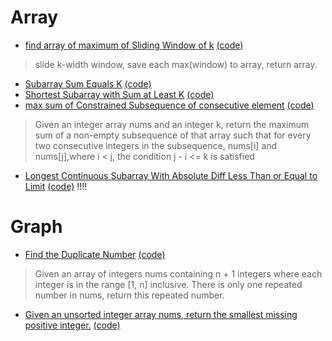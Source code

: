 # Array

- [find array of maximum of Sliding Window of k](https://leetcode.com/problems/sliding-window-maximum/)   [(code)]( slideWin.py#L17 )
>  slide k-width window, save each max(window) to array, return array. 

- [Subarray Sum Equals K](https://leetcode.com/problems/subarray-sum-equals-k/ ) [(code)](slideWin.py#L42)
- [Shortest Subarray with Sum at Least K](https://leetcode.com/problems/shortest-subarray-with-sum-at-least-k/solution/) [(code)](slideWin.py#L58)
- [max sum of Constrained Subsequence of consecutive element](https://leetcode.com/problems/constrained-subsequence-sum/) [(code)](slideWin.py#L84)
> Given an integer array nums and an integer k, return the maximum sum of a non-empty subsequence of that array    such that for every two consecutive integers in the subsequence, nums[i] and nums[j],where i < j, the condition j - i <= k is satisfied
- [Longest Continuous Subarray With Absolute Diff Less Than or Equal to Limit](https://leetcode.com/problems/longest-continuous-subarray-with-absolute-diff-less-than-or-equal-to-limit/discuss/609771/JavaC%2B%2BPython-Deques-O(N)) [(code)](slideWin.py#L108)  !!!!

# Graph
- [Find the Duplicate Number](https://leetcode.com/problems/find-the-duplicate-number/solution/) [(code)](slideWin.py#L199)
> Given an array of integers nums containing n + 1 integers where each integer is in the range [1, n] inclusive. There is only one repeated number in nums, return this repeated number.
- [Given an unsorted integer array nums, return the smallest missing positive integer.](https://leetcode.com/problems/first-missing-positive/)  [(code)](slideWin.py#L214)
